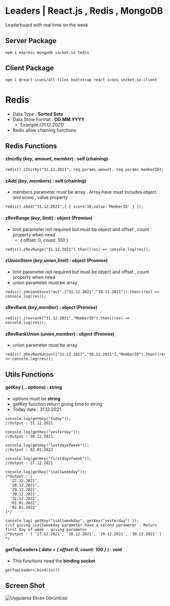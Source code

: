 # Leaders | React.js , Redis , MongoDB
Leaderboard with real time on the week

## Server Package
```nodejs
npm i express mongodb socket.io tedis
```

## Client Package
```nodejs
npm i @react-icons/all-files bootstrap react-icons socket.io-client
```


# Redis
- Data Type :  **Sorted Sets**
- Data Store Format : **DD.MM.YYYY** 
  - Example *(31.12.2021)*
- Redis allow chaining functions


## Redis Functions

#### zIncrBy (*key*, *amount*, *member*) : self (chaining)

```nodejs 
redis().zIncrBy("31.12.2021", req.params.amount, req.params.memberID); 
```

#### zAdd (*key*, *members*) : self (chaining)
- members parameter must be array . Array have must includes object and score , value property
```nodejs 
redis().zAdd("31.12.2021",[ { score:10,value:'MemberID' } ]); 
```

#### zRevRange (*key*, *limit*) : object (Promise)
- limit parameter not required but must be object and offset , count property when need
  - { offset: 0, count: 100 }
```nodejs 
redis().zRevRange("31.12.2021").then((res) => console.log(res)); 
```

#### zUnionStore (*key*,*union*,*limit*) : object (Promise)
- limit parameter not required but must be object and offset , count property when need
- union parameter must be array
```nodejs 
redis().zUnionStore("out",["31.12.2021","30.12.2021"]).then((res) => console.log(res)); 
```


#### zRevRank (*key*,*member*) : object (Promise)
```nodejs 
redis().zrevrank("31.12.2021","MemberID").then((res) => console.log(res)); 
```

#### zRevRankUnion (*union*,*member*) : object (Promise)
- union parameter must be array
```nodejs 
redis().zRevRankUnion(["31.12.2021","30.12.2021"],"MemberID").then((res) => console.log(res)); 
```


## Utils Functions

#### getKey (*...options*) : string
- options must be **string**
- getKey function return giving time to string
- Today date : 31.12.2021


```nodejs 
console.log(getKey("today"));
//Output : 31.12.2021

console.log(getKey("yesterday"));
//Output : 30.12.2021

console.log(getKey("lastdayofweek"));
//Output : 02.01.2022

console.log(getKey("firstdayofweek"));
//Output : 27.12.2021

console.log(getKey("isallweekday"));
/*Output : [
  '27.12.2021',
  '28.12.2021',
  '29.12.2021',
  '30.12.2021',
  '31.12.2021',
  '01.01.2022',
  '02.01.2022'
]*/

console.log( getKey("isallweekday", getKey("yesterday") ));
//if giving isallweekday parameter have a second parameter . Return first day of week - giving parameter 
/*Output : [ '27.12.2021', '28.12.2021', '29.12.2021', '30.12.2021' ] */
```

#### getTopLeaders ( *data = { offset: 0, count: 100 }* ) : void
- This functions need the **binding socket**

```nodejs 
getTopLeaders.bind(io)()
```

## Screen Shot

![Uygulama Ekran Görüntüsü](https://dogukandemir.net/img/screenOfLeader.png)
